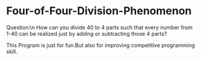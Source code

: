 # Four-of-Four-Division-Phenomenon

Question:\n
How can you divide 40 to 4 parts such that every 
number from 1-40 can be realized just by adding or subtracting
those 4 parts?



This Program is just for fun.But also for improving competitive programming skill.
